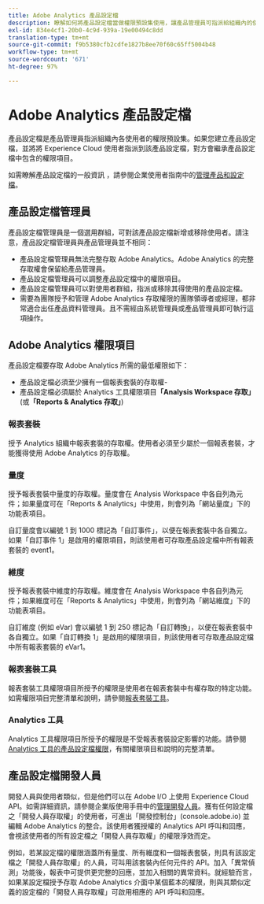 ```yaml
---
title: Adobe Analytics 產品設定檔
description: 瞭解如何將產品設定檔當做權限預設集使用，讓產品管理員可指派給組織內的使用者。
exl-id: 834e4cf1-20b0-4c9d-939a-19e00494c8dd
translation-type: tm+mt
source-git-commit: f9b5380cfb2cdfe1827b8ee70f60c65ff5004b48
workflow-type: tm+mt
source-wordcount: '671'
ht-degree: 97%

---
```


# Adobe Analytics 產品設定檔

產品設定檔是產品管理員指派組織內各使用者的權限預設集。如果您建立產品設定檔，並將將 Experience Cloud 使用者指派到該產品設定檔，對方會繼承產品設定檔中包含的權限項目。

如需瞭解產品設定檔的一般資訊 ，請參閱企業使用者指南中的[管理產品和設定檔](https://helpx.adobe.com/tw/enterprise/using/manage-products-and-profiles.html)。

## 產品設定檔管理員

產品設定檔管理員是一個選用群組，可對該產品設定檔新增或移除使用者。請注意，產品設定檔管理員與產品管理員並不相同：

* 產品設定檔管理員無法完整存取 Adobe Analytics。Adobe Analytics 的完整存取權會保留給產品管理員。
* 產品設定檔管理員可以調整產品設定檔中的權限項目。
* 產品設定檔管理員可以對使用者群組，指派或移除其得使用的產品設定檔。
* 需要為團隊授予和管理 Adobe Analytics 存取權限的團隊領導者或經理，都非常適合出任產品資料管理員。且不需經由系統管理員或產品管理員即可執行這項操作。

## Adobe Analytics 權限項目

產品設定檔要存取 Adobe Analytics 所需的最低權限如下：

* 產品設定檔必須至少擁有一個報表套裝的存取權-
* 產品設定檔必須屬於 Analytics 工具權限項目&#x200B;**「Analysis Workspace 存取」**(或&#x200B;**「Reports &amp; Analytics 存取」**)

### 報表套裝

授予 Analytics 組織中報表套裝的存取權。使用者必須至少屬於一個報表套裝，才能獲得使用 Adobe Analytics 的存取權。

### 量度

授予報表套裝中量度的存取權。量度會在 Analysis Workspace 中各自列為元件；如果量度可在「Reports &amp; Analytics」中使用，則會列為「網站量度」下的功能表項目。

自訂量度會以編號 1 到 1000 標記為「自訂事件」，以便在報表套裝中各自獨立。如果「自訂事件 1」是啟用的權限項目，則該使用者可存取產品設定檔中所有報表套裝的 event1。

### 維度

授予報表套裝中維度的存取權。維度會在 Analysis Workspace 中各自列為元件；如果維度可在「Reports &amp; Analytics」中使用，則會列為「網站維度」下的功能表項目。

自訂維度 (例如 eVar) 會以編號 1 到 250 標記為「自訂轉換」，以便在報表套裝中各自獨立。如果「自訂轉換 1」是啟用的權限項目，則該使用者可存取產品設定檔中所有報表套裝的 eVar1。

### 報表套裝工具

報表套裝工具權限項目所授予的權限是使用者在報表套裝中有權存取的特定功能。如需權限項目完整清單和說明，請參閱[報表套裝工具](report-suite-tools.md)。

### Analytics 工具

Analytics 工具權限項目所授予的權限是不受報表套裝設定影響的功能。請參閱 [Analytics 工具的產品設定檔權限](analytics-tools.md)，有關權限項目和說明的完整清單。

## 產品設定檔開發人員

開發人員與使用者類似，但是他們可以在 Adobe I/O 上使用 Experience Cloud API。如需詳細資訊，請參閱企業版使用手冊中的[管理開發人員](https://helpx.adobe.com/tw/enterprise/using/manage-developers.html)。獲有任何設定檔之「開發人員存取權」的使用者，可進出「開發控制台」(console.adobe.io) 並編輯 Adobe Analytics 的整合。該使用者獲授權的 Analytics API 呼叫和回應，會視該使用者的所有設定檔之「開發人員存取權」的權限淨效而定。

例如，若某設定檔的權限涵蓋所有量度、所有維度和一個報表套裝，則具有該設定檔之「開發人員存取權」的人員，可叫用該套裝內任何元件的 API。加入「異常偵測」功能後，報表中可提供更完整的回應，並加入相關的異常資料。就經驗而言，如果某設定檔授予存取 Adobe Analytics 介面中某個藍本的權限，則與其類似定義的設定檔的「開發人員存取權」可啟用相應的 API 呼叫和回應。
